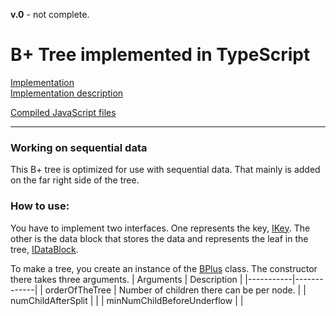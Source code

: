 **v.0** - not complete.

# B+ Tree implemented in TypeScript 

[Implementation](b-plus-src/) \
[Implementation description](b-plus-src/README.md)

[Compiled JavaScript files](js-build/)

<hr>

### Working on sequential data

This B+ tree is optimized for use with sequential data. That mainly is added on the far right side of the tree.

### How to use:
You have to implement two interfaces. One represents the key, [IKey](b-plus-src/ikey.ts). The other is the data block that stores the data and represents the leaf in the tree, [IDataBlock](b-plus-src/idatablock.ts).

To make a tree, you create an instance of the [BPlus](b-plus-src/b-plus.ts) class. The constructor there takes three arguments.
| Arguments | Description |
|-----------|-------------|
| orderOfTheTree | Number of children there can be per node. |
| numChildAfterSplit |  |
| minNumChildBeforeUnderflow |  |